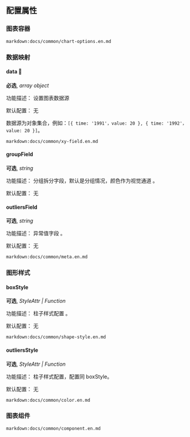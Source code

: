 ## 配置属性

### 图表容器

`markdown:docs/common/chart-options.en.md`

### 数据映射

#### data 📌

**必选**, _array object_

功能描述： 设置图表数据源

默认配置： 无

数据源为对象集合，例如：`[{ time: '1991'，value: 20 }, { time: '1992'，value: 20 }]`。

`markdown:docs/common/xy-field.en.md`

#### groupField

**可选**, _string_

功能描述： 分组拆分字段，默认是分组情况，颜色作为视觉通道 。

默认配置： 无

#### outliersField

**可选**, _string_

功能描述： 异常值字段 。

默认配置： 无

`markdown:docs/common/meta.en.md`

### 图形样式

#### boxStyle

**可选**, _StyleAttr | Function_

功能描述： 柱子样式配置 。

默认配置： 无

`markdown:docs/common/shape-style.en.md`

#### outliersStyle

**可选**, _StyleAttr | Function_

功能描述： 柱子样式配置，配置同 boxStyle。

默认配置： 无

`markdown:docs/common/color.en.md`

### 图表组件

`markdown:docs/common/component.en.md`
